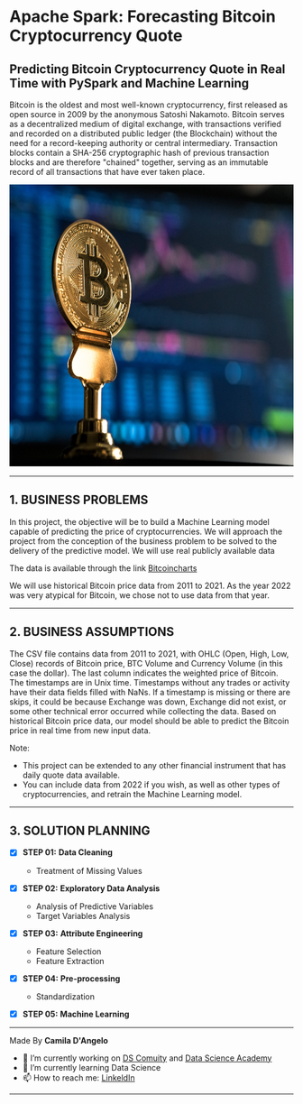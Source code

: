 # **Apache Spark: Forecasting Bitcoin Cryptocurrency Quote**

## Predicting Bitcoin Cryptocurrency Quote in Real Time with PySpark and Machine Learning

Bitcoin is the oldest and most well-known cryptocurrency, first released as open source in 2009 by the anonymous Satoshi Nakamoto.
Bitcoin serves as a decentralized medium of digital exchange, with transactions verified and recorded on a distributed public ledger (the Blockchain) without the need for a record-keeping authority or central intermediary.
Transaction blocks contain a SHA-256 cryptographic hash of previous transaction blocks and are therefore "chained" together, serving as an immutable record of all transactions that have ever taken place.

<div align="center">
<p float="left">
    <img src="/images/bitcoin.jpg" width="1000" height="500"/>
</p>
</div>

***
## 1. BUSINESS PROBLEMS

In this project, the objective will be to build a Machine Learning model capable of predicting the price of cryptocurrencies. We will approach the project from the conception of the business problem to be solved to the delivery of the predictive model. We will use real publicly available data

The data is available through the link [Bitcoincharts](https://bitcoincharts.com/charts/)

We will use historical Bitcoin price data from 2011 to 2021. As the year 2022 was very atypical for Bitcoin, we chose not to use data from that year.

***
## 2. BUSINESS ASSUMPTIONS

The CSV file contains data from 2011 to 2021, with OHLC (Open, High, Low, Close) records of Bitcoin price, BTC Volume and Currency Volume (in this case the dollar). The last column indicates the weighted price of Bitcoin.
The timestamps are in Unix time. Timestamps without any trades or activity have their data fields filled with NaNs. If a timestamp is missing or there are skips, it could be because Exchange was down, Exchange did not exist, or some other technical error occurred while collecting the data.
Based on historical Bitcoin price data, our model should be able to predict the Bitcoin price in real time from new input data.


Note:
* This project can be extended to any other financial instrument that has daily quote data available.
* You can include data from 2022 if you wish, as well as other types of cryptocurrencies, and retrain the Machine Learning model.

***
## 3. SOLUTION PLANNING

- [x] **STEP 01:** **Data Cleaning**
	* Treatment of Missing Values
    
- [x] **STEP 02:** **Exploratory Data Analysis**
    * Analysis of Predictive Variables
    * Target Variables Analysis
    
- [x] **STEP 03:** **Attribute Engineering**
	* Feature Selection
	* Feature Extraction    
    
- [x] **STEP 04:** **Pre-processing**
    * Standardization

- [x] **STEP 05:** **Machine Learning**

***
Made By **Camila D'Angelo**

- 🔭 I’m currently working on [DS Comuity](https://www.comunidadedatascience.com/) and [Data Science Academy](https://www.datascienceacademy.com.br/bundle/formacao-cientista-de-dados)
- 🌱 I’m currently learning Data Science
- 📫 How to reach me:  [LinkeldIn](https://www.linkedin.com/in/camiladangelotempesta/)

***
